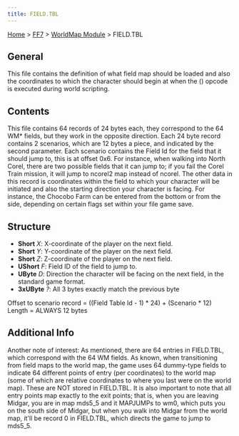 ```yaml
---
title: FIELD.TBL
---
```


[Home](../../Main_Page.md) > [FF7](../../FF7.md) > [WorldMap Module](../WorldMap_Module.md) > FIELD.TBL

## General

This file contains the definition of what field map should be loaded and also the coordinates to which the character should begin at when the () opcode is executed during world scripting.

## Contents

This file contains 64 records of 24 bytes each, they correspond to the 64 WM\* fields, but they work in the opposite direction. Each 24 byte record contains 2 scenarios, which are 12 bytes a piece, and indicated by the second parameter. Each scenario contains the Field Id for the field that it should jump to, this is at offset 0x6. For instance, when walking into North Corel, there are two possible fields that it can jump to; if you fail the Corel Train mission, it will jump to ncorel2 map instead of ncorel. The other data in this record is coordinates within the field to which your character will be initiated and also the starting direction your character is facing. For instance, the Chocobo Farm can be entered from the bottom or from the side, depending on certain flags set within your file game save.

## Structure

-   **Short** *X*: X-coordinate of the player on the next field.
-   **Short** *Y*: Y-coordinate of the player on the next field.
-   **Short** *Z*: Z-coordinate of the player on the next field.
-   **UShort** *F*: Field ID of the field to jump to.
-   **UByte** *D*: Direction the character will be facing on the next field, in the standard game format.
-   **3xUByte** *?*: All 3 bytes exactly match the previous byte

Offset to scenario record = ((Field Table Id - 1) \* 24) + (Scenario \* 12) Length = ALWAYS 12 bytes

## Additional Info

Another note of interest: As mentioned, there are 64 entries in FIELD.TBL, which correspond with the 64 WM fields. As known, when transitioning from field maps to the world map, the game uses 64 dummy-type fields to indicate 64 different points of entry (per coordinates) to the world map (some of which are relative coordinates to where you last were on the world map). These are NOT stored in FIELD.TBL. It is also important to note that all entry points map exactly to the exit points; that is, when you are leaving Midgar, you are in map mds5\_5 and it MAPJUMPs to wm0, which puts you on the south side of Midgar, but when you walk into Midgar from the world map, it'll be record 0 in FIELD.TBL, which directs the game to jump to mds5\_5.
